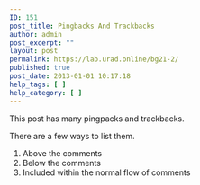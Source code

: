 ```yaml
---
ID: 151
post_title: Pingbacks And Trackbacks
author: admin
post_excerpt: ""
layout: post
permalink: https://lab.urad.online/bg21-2/
published: true
post_date: 2013-01-01 10:17:18
help_tags: [ ]
help_category: [ ]
---
```

This post has many pingpacks and trackbacks.

There are a few ways to list them.
<ol>
	<li>Above the comments</li>
	<li>Below the comments</li>
	<li>Included within the normal flow of comments</li>
</ol>